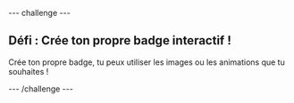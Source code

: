 --- challenge ---
## Défi&nbsp;: Crée ton propre badge interactif&nbsp;! 

Crée ton propre badge, tu peux utiliser les images ou les animations que tu souhaites&nbsp;!




--- /challenge ---